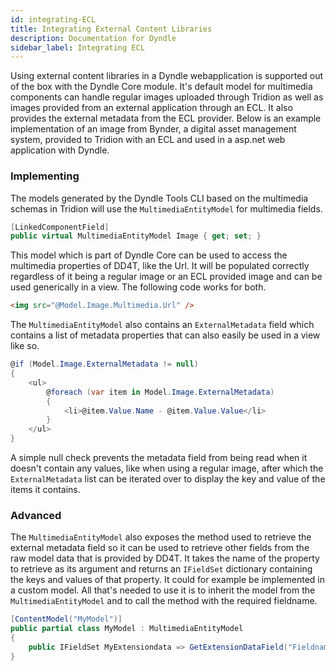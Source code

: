 ```yaml
---
id: integrating-ECL
title: Integrating External Content Libraries
description: Documentation for Dyndle
sidebar_label: Integrating ECL
---
```


Using external content libraries in a Dyndle webapplication is supported out of the box with the Dyndle Core module. It's default model for multimedia components can handle regular images uploaded through Tridion as well as images provided from an external application through an ECL. It also provides the external metadata from the ECL provider. Below is an example implementation of an image from Bynder, a digital asset management system, provided to Tridion with an ECL and used in a asp.net web application with Dyndle.

### Implementing

The models generated by the Dyndle Tools CLI based on the multimedia schemas in Tridion will use the `MultimediaEntityModel` for multimedia fields. 

```c#
[LinkedComponentField]
public virtual MultimediaEntityModel Image { get; set; }
```

This model which is part of Dyndle Core can be used to access the multimedia properties of DD4T, like the Url. It will be populated correctly regardless of it being a regular image or an ECL provided image and can be used generically in a view. The following code works for both.

```html
<img src="@Model.Image.Multimedia.Url" />
```

The `MultimediaEntityModel` also contains an `ExternalMetadata` field which contains a list of metadata properties that can also easily be used in a view like so.

```c#
@if (Model.Image.ExternalMetadata != null)
{
    <ul>
        @foreach (var item in Model.Image.ExternalMetadata)
        {
            <li>@item.Value.Name - @item.Value.Value</li>
        }
    </ul>
}
```

A simple null check prevents the metadata field from being read when it doesn't contain any values, like when using a regular image, after which the `ExternalMetadata` list can be iterated over to display the key and value of the items it contains.

### Advanced

The `MultimediaEntityModel` also exposes the method used to retrieve the external metadata field so it can be used to retrieve other fields from the raw model data that is provided by DD4T. It takes the name of the property to retrieve as its argument and returns an `IFieldSet` dictionary containing the keys and values of that property. It could for example be implemented in a custom model. All that's needed to use it is to inherit the model from the `MultimediaEntityModel` and to call the method with the required fieldname.

```c#
[ContentModel("MyModel")]
public partial class MyModel : MultimediaEntityModel
{
	public IFieldSet MyExtensiondata => GetExtensionDataField("Fieldname");
}
```


